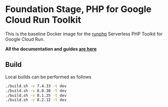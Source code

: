 # Foundation Stage, PHP for Google Cloud Run Toolkit

This is the baseline Docker image for the [runphp](https://github.com/thinkfluent/runphp) Serverless PHP Toolkit for Google Cloud Run.

**All the documentation and guides [are here](https://github.com/thinkfluent/runphp)**

## Build
Local builds can be performed as follows

```bash
./build.sh -v 7.4.33 -t dev
./build.sh -v 8.0.30 -t dev
./build.sh -v 8.1.25 -t dev
./build.sh -v 8.2.12 -t dev
```